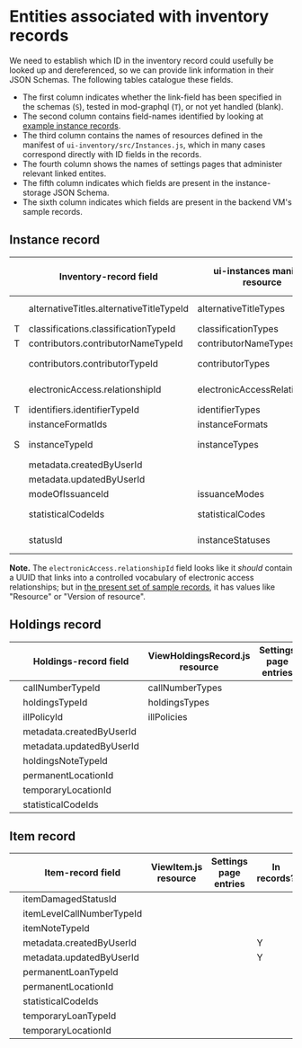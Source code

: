 # Entities associated with inventory records

We need to establish which ID in the inventory record could usefully be looked up and dereferenced, so we can provide link information in their JSON Schemas. The following tables catalogue these fields.

* The first column indicates whether the link-field has been specified in the schemas (`S`), tested in mod-graphql (`T`), or not yet handled (blank).
* The second column contains field-names identified by looking at [example instance records](https://issues.folio.org/secure/attachment/15615/15615_UChicagoInstances_20181218+%282%29.json).
* The third column contains the names of resources defined in the manifest of `ui-inventory/src/Instances.js`, which in many cases correspond directly with ID fields in the records.
* The fourth column shows the names of settings pages that administer relevant linked entites.
* The fifth column indicates which fields are present in the instance-storage JSON Schema.
* The sixth column indicates which fields are present in the backend VM's sample records.


## Instance record

|   | Inventory-record field                   | ui-instances manifest resource | Settings page entries     | In records?
| - | ---------------------------------------- | ------------------------------ | ------------------------- | -----------
|   | alternativeTitles.alternativeTitleTypeId | alternativeTitleTypes          | Alternative title types   | absent
| T | classifications.classificationTypeId     | classificationTypes            | _[hardcoded]_             | Y
| T | contributors.contributorNameTypeId       | contributorNameTypes           | _[hardcoded]_             | Y
|   | contributors.contributorTypeId           | contributorTypes               | Contributor types         | absent
|   | electronicAccess.relationshipId          | electronicAccessRelationships  | URL relationship          | absent
| T | identifiers.identifierTypeId             | identifierTypes                | _[hardcoded]_             | Y
|   | instanceFormatIds                        | instanceFormats                | Formats                   | absent
| S | instanceTypeId                           | instanceTypes                  | Resource types            | Y
|   | metadata.createdByUserId                 |                                | [Users app]               | Y
|   | metadata.updatedByUserId                 |                                | [Users app]               | Y
|   | modeOfIssuanceId                         | issuanceModes                  | _[hardcoded]_             | absent
|   | statisticalCodeIds                       | statisticalCodes               | Statistical codes         | absent
|   | statusId                                 | instanceStatuses               | Instance status types     | absent

**Note.** The `electronicAccess.relationshipId` field looks like it _should_ contain a UUID that links into a controlled vocabulary of electronic access relationships; but in [the present set of sample records](https://issues.folio.org/secure/attachment/15615/15615_UChicagoInstances_20181218+%282%29.json), it has values like "Resource" or "Version of resource".


## Holdings record

|   | Holdings-record field                    | ViewHoldingsRecord.js resource | Settings page entries     | In records?
| - | ---------------------------------------- | ------------------------------ | ------------------------- | -----------
|   | callNumberTypeId                         | callNumberTypes                |                           | absent
|   | holdingsTypeId                           | holdingsTypes                  |                           | absent
|   | illPolicyId                              | illPolicies                    |                           | absent
|   | metadata.createdByUserId                 |                                |                           | Y
|   | metadata.updatedByUserId                 |                                |                           | Y
|   | holdingsNoteTypeId                       |                                |                           | absent
|   | permanentLocationId                      |                                |                           | Y
|   | temporaryLocationId                      |                                |                           | absent
|   | statisticalCodeIds                       |                                |                           | absent


## Item record

|   | Item-record field                        | ViewItem.js resource           | Settings page entries     | In records?
| - | ---------------------------------------- | ------------------------------ | ------------------------- | -----------
|   | itemDamagedStatusId                      |                                |                           |
|   | itemLevelCallNumberTypeId                |                                |                           |
|   | itemNoteTypeId                           |                                |                           |
|   | metadata.createdByUserId                 |                                |                           | Y
|   | metadata.updatedByUserId                 |                                |                           | Y
|   | permanentLoanTypeId                      |                                |                           |
|   | permanentLocationId                      |                                |                           |
|   | statisticalCodeIds                       |                                |                           |
|   | temporaryLoanTypeId                      |                                |                           |
|   | temporaryLocationId                      |                                |                           |


